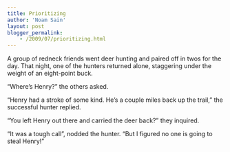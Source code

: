```yaml
---
title: Prioritizing
author: 'Noam Sain'
layout: post
blogger_permalink:
    - /2009/07/prioritizing.html
---
```


A group of redneck friends went deer hunting and paired off in twos for the day. That night, one of the hunters returned alone, staggering under the weight of an eight-point buck.

“Where’s Henry?” the others asked.

“Henry had a stroke of some kind. He’s a couple miles back up the trail,” the successful hunter replied.

“You left Henry out there and carried the deer back?” they inquired.

“It was a tough call”, nodded the hunter. “But I figured no one is going to steal Henry!”